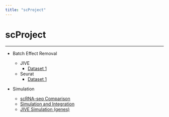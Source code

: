 ```yaml
---
title: "scProject"
---
```


# scProject

---

* Batch Effect Removal
  * JIVE
    * [Dataset 1](batch_effect_removal\JIVE\JIVE_dataset1.html)
  * Seurat
    * [Dataset 1](batch_effect_removal\Seurat\Seurat_dataset1.html)

* Simulation
  * [scRNA-seq Comparison](simulation/scRNAseq_simulation_comparison.html)
  * [Simulation and Integration](simulation/splatter_sim_integration.html)
  * [JIVE Simulation (genes)](simulation/splatter_sim_jive.html)
